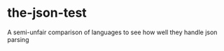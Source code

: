 the-json-test
=============

A semi-unfair comparison of languages to see how well they handle json parsing
